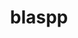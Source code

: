 ---
title: "blaspp"
layout: cache
categories: [package, develop-2024-10-06]
meta: {"versions": ["2024.05.31"], "compilers": ["gcc@=11.4.0", "gcc@=9.4.0", "oneapi@=2024.2.1"], "oss": ["ubuntu20.04", "ubuntu22.04"], "platforms": ["linux"], "targets": ["neoverse_v1", "neoverse_v2", "ppc64le", "x86_64_v3"], "stacks": ["e4s", "e4s-neoverse-v2", "e4s-neoverse_v1", "e4s-oneapi", "e4s-power", "root"], "num_specs": 13, "num_specs_by_stack": {"root": 13, "e4s-power": 2, "e4s-neoverse_v1": 4, "e4s-neoverse-v2": 2, "e4s": 4, "e4s-oneapi": 1}}
spec_details: [{"hash": "qjvaz6zc4yhpjlqus3uw42uhthjxeqh5", "compiler": "gcc@=9.4.0", "versions": ["2024.05.31"], "os": "ubuntu20.04", "platform": "linux", "target": "ppc64le", "variants": ["build_system=cmake", "build_type=Release", "~cuda", "generator=make", "~ipo", "+openmp", "~rocm", "+shared", "~sycl"], "stacks": ["root", "e4s-power"], "size": "-", "tarball": "https://binaries.spack.io/develop-2024-10-06/build_cache/linux-ubuntu20.04-ppc64le/gcc-9.4.0/blaspp-2024.05.31/linux-ubuntu20.04-ppc64le-gcc-9.4.0-blaspp-2024.05.31-qjvaz6zc4yhpjlqus3uw42uhthjxeqh5.spack"}, {"hash": "ngvhoykdolzilx3gcwpwpn75jzbo62ti", "compiler": "gcc@=9.4.0", "versions": ["2024.05.31"], "os": "ubuntu20.04", "platform": "linux", "target": "ppc64le", "variants": ["build_system=cmake", "build_type=Release", "+cuda", "cuda_arch=70", "generator=make", "~ipo", "+openmp", "~rocm", "+shared", "~sycl"], "stacks": ["root", "e4s-power"], "size": "-", "tarball": "https://binaries.spack.io/develop-2024-10-06/build_cache/linux-ubuntu20.04-ppc64le/gcc-9.4.0/blaspp-2024.05.31/linux-ubuntu20.04-ppc64le-gcc-9.4.0-blaspp-2024.05.31-ngvhoykdolzilx3gcwpwpn75jzbo62ti.spack"}, {"hash": "igmc3ayzh2ylp5lqve6r7dytalk5hzpd", "compiler": "gcc@=11.4.0", "versions": ["2024.05.31"], "os": "ubuntu22.04", "platform": "linux", "target": "neoverse_v1", "variants": ["build_system=cmake", "build_type=Release", "+cuda", "cuda_arch=80", "generator=make", "~ipo", "+openmp", "~rocm", "+shared", "~sycl"], "stacks": ["root", "e4s-neoverse_v1"], "size": "-", "tarball": "https://binaries.spack.io/develop-2024-10-06/build_cache/linux-ubuntu22.04-neoverse_v1/gcc-11.4.0/blaspp-2024.05.31/linux-ubuntu22.04-neoverse_v1-gcc-11.4.0-blaspp-2024.05.31-igmc3ayzh2ylp5lqve6r7dytalk5hzpd.spack"}, {"hash": "u5dxq3mfk3glmkte665zgpmnpcno2okl", "compiler": "gcc@=11.4.0", "versions": ["2024.05.31"], "os": "ubuntu22.04", "platform": "linux", "target": "neoverse_v1", "variants": ["build_system=cmake", "build_type=Release", "+cuda", "cuda_arch=75", "generator=make", "~ipo", "+openmp", "~rocm", "+shared", "~sycl"], "stacks": ["root", "e4s-neoverse_v1"], "size": "-", "tarball": "https://binaries.spack.io/develop-2024-10-06/build_cache/linux-ubuntu22.04-neoverse_v1/gcc-11.4.0/blaspp-2024.05.31/linux-ubuntu22.04-neoverse_v1-gcc-11.4.0-blaspp-2024.05.31-u5dxq3mfk3glmkte665zgpmnpcno2okl.spack"}, {"hash": "vjrumhrjzet5ulpnmsnbxqlwifnafpd5", "compiler": "gcc@=11.4.0", "versions": ["2024.05.31"], "os": "ubuntu22.04", "platform": "linux", "target": "neoverse_v1", "variants": ["build_system=cmake", "build_type=Release", "~cuda", "generator=make", "~ipo", "+openmp", "~rocm", "+shared", "~sycl"], "stacks": ["root", "e4s-neoverse_v1"], "size": "-", "tarball": "https://binaries.spack.io/develop-2024-10-06/build_cache/linux-ubuntu22.04-neoverse_v1/gcc-11.4.0/blaspp-2024.05.31/linux-ubuntu22.04-neoverse_v1-gcc-11.4.0-blaspp-2024.05.31-vjrumhrjzet5ulpnmsnbxqlwifnafpd5.spack"}, {"hash": "wiatvvd727oqvccg4iv7mqamov3jweeg", "compiler": "gcc@=11.4.0", "versions": ["2024.05.31"], "os": "ubuntu22.04", "platform": "linux", "target": "neoverse_v1", "variants": ["build_system=cmake", "build_type=Release", "+cuda", "cuda_arch=90", "generator=make", "~ipo", "+openmp", "~rocm", "+shared", "~sycl"], "stacks": ["root", "e4s-neoverse_v1"], "size": "-", "tarball": "https://binaries.spack.io/develop-2024-10-06/build_cache/linux-ubuntu22.04-neoverse_v1/gcc-11.4.0/blaspp-2024.05.31/linux-ubuntu22.04-neoverse_v1-gcc-11.4.0-blaspp-2024.05.31-wiatvvd727oqvccg4iv7mqamov3jweeg.spack"}, {"hash": "jnz33zjvvcciewymulyr737fkb5utavt", "compiler": "gcc@=11.4.0", "versions": ["2024.05.31"], "os": "ubuntu22.04", "platform": "linux", "target": "neoverse_v2", "variants": ["build_system=cmake", "build_type=Release", "+cuda", "cuda_arch=90", "generator=make", "~ipo", "+openmp", "~rocm", "+shared", "~sycl"], "stacks": ["e4s-neoverse-v2", "root"], "size": "-", "tarball": "https://binaries.spack.io/develop-2024-10-06/build_cache/linux-ubuntu22.04-neoverse_v2/gcc-11.4.0/blaspp-2024.05.31/linux-ubuntu22.04-neoverse_v2-gcc-11.4.0-blaspp-2024.05.31-jnz33zjvvcciewymulyr737fkb5utavt.spack"}, {"hash": "2wrseg35xpprehsq2scnfk7usnfhghc7", "compiler": "gcc@=11.4.0", "versions": ["2024.05.31"], "os": "ubuntu22.04", "platform": "linux", "target": "neoverse_v2", "variants": ["build_system=cmake", "build_type=Release", "~cuda", "generator=make", "~ipo", "+openmp", "~rocm", "+shared", "~sycl"], "stacks": ["e4s-neoverse-v2", "root"], "size": "-", "tarball": "https://binaries.spack.io/develop-2024-10-06/build_cache/linux-ubuntu22.04-neoverse_v2/gcc-11.4.0/blaspp-2024.05.31/linux-ubuntu22.04-neoverse_v2-gcc-11.4.0-blaspp-2024.05.31-2wrseg35xpprehsq2scnfk7usnfhghc7.spack"}, {"hash": "c73ullhizzgxrcx5mcnbasqdfhioe4sc", "compiler": "gcc@=11.4.0", "versions": ["2024.05.31"], "os": "ubuntu22.04", "platform": "linux", "target": "x86_64_v3", "variants": ["build_system=cmake", "build_type=Release", "~cuda", "generator=make", "~ipo", "+openmp", "~rocm", "+shared", "~sycl"], "stacks": ["e4s", "root"], "size": "-", "tarball": "https://binaries.spack.io/develop-2024-10-06/build_cache/linux-ubuntu22.04-x86_64_v3/gcc-11.4.0/blaspp-2024.05.31/linux-ubuntu22.04-x86_64_v3-gcc-11.4.0-blaspp-2024.05.31-c73ullhizzgxrcx5mcnbasqdfhioe4sc.spack"}, {"hash": "uaukbek7t5mlc6m5fkyzssyjncuwopje", "compiler": "gcc@=11.4.0", "versions": ["2024.05.31"], "os": "ubuntu22.04", "platform": "linux", "target": "x86_64_v3", "variants": ["build_system=cmake", "build_type=Release", "+cuda", "cuda_arch=90", "generator=make", "~ipo", "+openmp", "~rocm", "+shared", "~sycl"], "stacks": ["e4s", "root"], "size": "-", "tarball": "https://binaries.spack.io/develop-2024-10-06/build_cache/linux-ubuntu22.04-x86_64_v3/gcc-11.4.0/blaspp-2024.05.31/linux-ubuntu22.04-x86_64_v3-gcc-11.4.0-blaspp-2024.05.31-uaukbek7t5mlc6m5fkyzssyjncuwopje.spack"}, {"hash": "c6crxebb3qluj6m4bxg2376hqmv645z3", "compiler": "gcc@=11.4.0", "versions": ["2024.05.31"], "os": "ubuntu22.04", "platform": "linux", "target": "x86_64_v3", "variants": ["amdgpu_target=gfx90a", "build_system=cmake", "build_type=Release", "~cuda", "generator=make", "~ipo", "+openmp", "+rocm", "+shared", "~sycl"], "stacks": ["e4s", "root"], "size": "-", "tarball": "https://binaries.spack.io/develop-2024-10-06/build_cache/linux-ubuntu22.04-x86_64_v3/gcc-11.4.0/blaspp-2024.05.31/linux-ubuntu22.04-x86_64_v3-gcc-11.4.0-blaspp-2024.05.31-c6crxebb3qluj6m4bxg2376hqmv645z3.spack"}, {"hash": "65y63usff4dewkifytac6cnxykbmf5xq", "compiler": "gcc@=11.4.0", "versions": ["2024.05.31"], "os": "ubuntu22.04", "platform": "linux", "target": "x86_64_v3", "variants": ["build_system=cmake", "build_type=Release", "+cuda", "cuda_arch=80", "generator=make", "~ipo", "+openmp", "~rocm", "+shared", "~sycl"], "stacks": ["e4s", "root"], "size": "-", "tarball": "https://binaries.spack.io/develop-2024-10-06/build_cache/linux-ubuntu22.04-x86_64_v3/gcc-11.4.0/blaspp-2024.05.31/linux-ubuntu22.04-x86_64_v3-gcc-11.4.0-blaspp-2024.05.31-65y63usff4dewkifytac6cnxykbmf5xq.spack"}, {"hash": "ov7yb2usfd67mhhzsqsyhsinvkj575bc", "compiler": "oneapi@=2024.2.1", "versions": ["2024.05.31"], "os": "ubuntu22.04", "platform": "linux", "target": "x86_64_v3", "variants": ["build_system=cmake", "build_type=Release", "~cuda", "generator=make", "~ipo", "+openmp", "~rocm", "+shared", "~sycl"], "stacks": ["root", "e4s-oneapi"], "size": "-", "tarball": "https://binaries.spack.io/develop-2024-10-06/build_cache/linux-ubuntu22.04-x86_64_v3/oneapi-2024.2.1/blaspp-2024.05.31/linux-ubuntu22.04-x86_64_v3-oneapi-2024.2.1-blaspp-2024.05.31-ov7yb2usfd67mhhzsqsyhsinvkj575bc.spack"}]
---